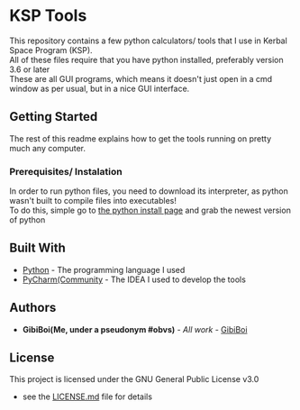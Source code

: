 # KSP Tools

This repository contains a few python calculators/ tools that I use in Kerbal Space Program (KSP).<br />
All of these files require that you have python installed, preferably version 3.6 or later<br />
These are all GUI programs, which means it doesn't just open in a cmd window as per usual, but in a nice GUI interface.

## Getting Started

The rest of this readme explains how to get the tools running on pretty much any computer.

### Prerequisites/ Instalation

In order to run python files, you need to download its interpreter, as python wasn't built to compile files into executables! <br />
To do this, simple go to <a href=https://www.python.org/downloads>the python install page</a> and grab the newest version of python

## Built With

* [Python](https://www.python.org/) - The programming language I used
* [PyCharm(Community](https://www.jetbrains.com/pycharm/) - The IDEA I used to develop the tools

## Authors

* **GibiBoi(Me, under a pseudonym #obvs)** - *All work* - [GibiBoi](https://github.com/GibiBoi)

## License

This project is licensed under the GNU General Public License v3.0
 - see the [LICENSE.md](LICENSE.md) file for details

